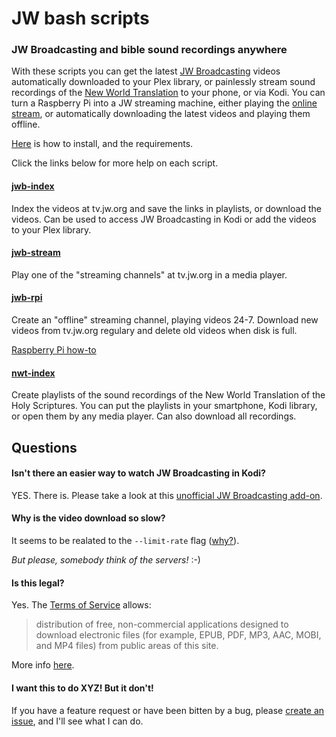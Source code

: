 # JW bash scripts

### JW Broadcasting and bible sound recordings anywhere

With these scripts you can get the latest [JW Broadcasting](http://tv.jw.org/) videos automatically downloaded to your Plex library, or painlessly stream sound recordings of the [New World Translation](https://www.jw.org/en/publications/bible/nwt/books/) to your phone, or via Kodi. You can turn a Raspberry Pi into a JW streaming machine, either playing the [online stream](http://tv.jw.org/#en/live/StreamingOurStudio), or automatically downloading the latest videos and playing them offline.

[Here](https://github.com/allejok96/jw-scripts/wiki/Installation) is how to install, and the requirements.

Click the links below for more help on each script.

#### [jwb-index](https://github.com/allejok96/jw-scripts/wiki/jwb-index)

Index the videos at tv.jw.org and save the links in playlists, or download the videos. Can be used to access JW Broadcasting in Kodi or add the videos to your Plex library.

#### [jwb-stream](https://github.com/allejok96/jw-scripts/wiki/jwb-stream)

Play one of the "streaming channels" at tv.jw.org in a media player.

#### [jwb-rpi](https://github.com/allejok96/jw-scripts/wiki/jwb-rpi)

Create an "offline" streaming channel, playing videos 24-7. Download new videos from tv.jw.org regulary and delete old videos when disk is full.

[Raspberry Pi how-to](https://github.com/allejok96/jw-scripts/wiki/jwb-rpi#installation-and-preparation)

#### [nwt-index](https://github.com/allejok96/jw-scripts/wiki/nwt-index)

Create playlists of the sound recordings of the New World Translation of the Holy Scriptures. You can put the playlists in your smartphone, Kodi library, or open them by any media player. Can also download all recordings.

## Questions

#### Isn't there an easier way to watch JW Broadcasting in Kodi?

YES. There is. Please take a look at this [unofficial JW Broadcasting add-on](http://ca0abinary.github.io/plugin.video.jwtv-unofficial/).

#### Why is the video download so slow?

It seems to be realated to the `--limit-rate` flag ([why?](https://github.com/allejok96/jw-scripts/wiki/How-it-works#batch-downloading)). 

*But please, somebody think of the servers!* :-)

#### Is this legal?

Yes. The [Terms of Service](http://www.jw.org/en/terms-of-use/) allows:

> distribution of free, non-commercial applications designed to download electronic files (for example, EPUB, PDF, MP3, AAC, MOBI, and MP4 files) from public areas of this site.

More info [here](https://github.com/allejok96/jw-scripts/wiki/How-it-works#is-it-legal).

#### I want this to do XYZ! But it don't!

If you have a feature request or have been bitten by a bug, please [create an issue](https://github.com/allejok96/jw-scripts/issues), and I'll see what I can do.
